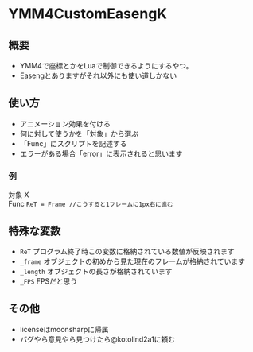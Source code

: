 # YMM4CustomEasengK

## 概要
* YMM4で座標とかをLuaで制御できるようにするやつ。
* Easengとありますがそれ以外にも使い道しかない
## 使い方
* アニメーション効果を付ける
* 何に対して使うかを「対象」から選ぶ
* 「Func」にスクリプトを記述する
* エラーがある場合「error」に表示されると思います
### 例
対象 X<br>
Func `ReT = Frame //こうすると1フレームに1px右に進む`
## 特殊な変数
* `ReT` プログラム終了時この変数に格納されている数値が反映されます
* `_frame` オブジェクトの初めから見た現在のフレームが格納されています
* `_length` オブジェクトの長さが格納されています
* `_FPS` FPSだと思う
## その他
* licenseはmoonsharpに帰属
* バグやら意見やら見つけたら@kotolind2a1に頼む
